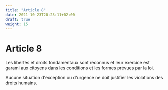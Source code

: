 ```yaml
---
title: "Article 8"
date: 2021-10-23T20:23:11+02:00
draft: true
weight: 15
---
```


# Article 8

Les libertés et droits fondamentaux sont reconnus et leur exercice est garami aux citoyens dans les conditions et les formes prévues par la loi.

Aucune situation d'exception ou d'urgence ne doit justifier les violations des droits humains.
